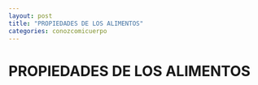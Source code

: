```yaml
---
layout: post
title: "PROPIEDADES DE LOS ALIMENTOS"
categories: conozcomicuerpo
---
```


# PROPIEDADES DE LOS ALIMENTOS
